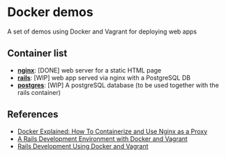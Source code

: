 # Docker demos

A set of demos using Docker and Vagrant for deploying web apps

## Container list

* [**nginx**](docker/nginx): [DONE] web server for a static HTML page
* [**rails**](docker/rails): [WIP] web app served via nginx with a PostgreSQL DB
* [**postgres**](docker/postgres): [WIP] A postgreSQL database (to be used together with the rails container)

## References

* [Docker Explained: How To Containerize and Use Nginx as a Proxy](https://www.digitalocean.com/community/tutorials/docker-explained-how-to-containerize-and-use-nginx-as-a-proxy)
* [A Rails Development Environment with Docker and Vagrant](http://www.talkingquickly.co.uk/2014/06/rails-development-environment-with-vagrant-and-docker/)
* [Rails Development Using Docker and Vagrant](https://blog.abevoelker.com/rails-development-using-docker-and-vagrant/)
